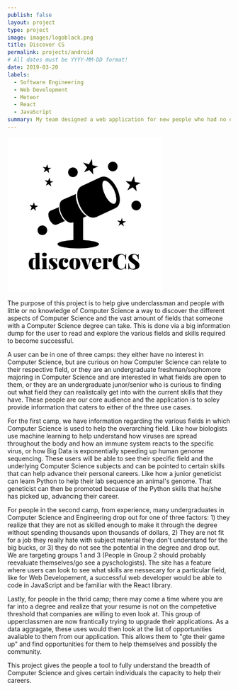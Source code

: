 ```yaml
---
publish: false
layout: project
type: project
image: images/logoblack.png
title: Discover CS
permalink: projects/android
# All dates must be YYYY-MM-DD format!
date: 2019-03-20
labels:
  - Software Engineering
  - Web Development
  - Meteor
  - React
  - JavaScript
summary: My team designed a web application for new people who had no or little interests in Computer Science to discover how big the field is and the certain skills required for these fields
---
```


<div class="ui small rounded images">
  <img class="ui image" src="../images/logoblack.png">
</div>

The purpose of this project is to help give underclassman and people with little or no knowledge of Computer Science a way to discover the different aspects of Computer Science and the vast amount of fields that someone with a Computer Science degree can take. This is done via a big information dump for the user to read and explore the various fields and skills required to become successful. 

A user can be in one of three camps: they either have no interest in Computer Science, but are curious on how Computer Science can relate to their respective field, or they are an undergraduate freshman/sophomore majoring in Computer Science and are interested in what fields are open to them, or they are an undergraduate junor/senior who is curious to finding out what field they can realistcally get into with the current skills that they have. These people are our core audience and the application is to soley provide information that caters to either of the three use cases.

For the first camp, we have information regarding the various fields in which Computer Science is used to help the overarching field. Like how biologists use machine learning to help understand how viruses are spread throughout the body and how an immune system reacts to the specific virus, or how Big Data is exponentially speeding up human genome sequencing. These users will be able to see their specific field and the underlying Computer Science subjects and can be pointed to certain skills that can help advance their personal careers. Like how a junior geneticist can learn Python to help their lab sequence an animal's genome. That geneticist can then be promoted because of the Python skills that he/she has picked up, advancing their career. 

For people in the second camp, from experience, many undergraduates in Computer Science and Engineering drop out for one of three factors: 1) they realize that they are not as skilled enough to make it through the degree without spending thousands upon thousands of dollars, 2) They are not fit for a job they really hate with subject material they don't understand for the big bucks, or 3) they do not see the potential in the degree and drop out. We are targeting groups 1 and 3 (People in Group 2 should probably reevaluate themselves/go see a pyschologists). The site has a feature where users can look to see what skills are nessecary for a particular field, like for Web Developement, a successful web developer would be able to code in JavaScript and be familiar with the React library.

Lastly, for people in the thrid camp; there may come a time where you are far into a degree and realize that your resume is not on the competetive threshold that companies are willing to even look at. This group of upperclassmen are now frantically trying to upgrade their applications. As a data aggragate, these uses would then look at the list of opportunities avaliable to them from our application. This allows them to "gte their game up" and find opportunities for them to help themselves and possibly the community.

This project gives the people a tool to fully understand the breadth of Computer Science and gives certain individuals the capacity to help their careers.
